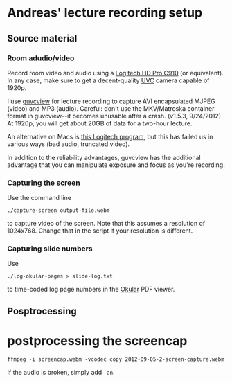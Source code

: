 # Andreas' lecture recording setup

## Source material

### Room adudio/video

Record room video and audio using a [Logitech HD Pro C910](http://www.amazon.com/Logitech-HD-Pro-Webcam-C910/dp/B003M2YT96)  (or equivalent). In any case, make sure to get a decent-quality [UVC](https://en.wikipedia.org/wiki/USB_video_device_class) camera capable of 1920p.

I use [guvcview](http://guvcview.sourceforge.net/) for lecture recording to capture AVI encapsulated MJPEG (video) and MP3 (audio). Careful: don't use the MKV/Matroska container format in guvcview--it becomes unusable after a crash. (v1.5.3, 9/24/2012) At 1920p, you will get about 20GB of data for a two-hour lecture.

An alternative on Macs is [this Logitech program](http://www.logitech.com/en-us/435/6816?section=downloads&bit=&osid=9), but this has failed us in various ways (bad audio, truncated video).

In addition to the reliability advantages, guvcview has the additional advantage that you can manipulate exposure and focus as you're recording.

### Capturing the screen

Use the command line

    ./capture-screen output-file.webm

to capture video of the screen. Note that this assumes a resolution of 1024x768. Change that in the script if your resolution is different.

### Capturing slide numbers

Use

    ./log-okular-pages > slide-log.txt

to time-coded log page numbers in the [Okular](https://en.wikipedia.org/wiki/Okular) PDF viewer.

## Posptrocessing



# postprocessing the screencap

    ffmpeg -i screencap.webm -vcodec copy 2012-09-05-2-screen-capture.webm

If the audio is broken, simply add `-an`.
